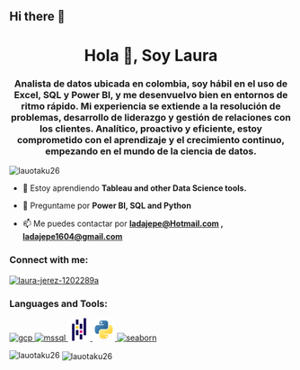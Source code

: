 ## Hi there 👋
<h1 align="center">Hola 👋, Soy Laura</h1>
<h3 align="center">Analista de datos ubicada en colombia, soy hábil en el uso de Excel, SQL y Power BI, y me desenvuelvo bien en entornos de ritmo rápido. Mi experiencia se extiende a la resolución de problemas, desarrollo de liderazgo y gestión de relaciones con los clientes. Analítico, proactivo y eficiente, estoy comprometido con el aprendizaje y el crecimiento continuo, empezando en el mundo de la ciencia de datos.</h3>

<p align="left"> <img src="https://komarev.com/ghpvc/?username=lauotaku26&label=Profile%20views&color=0e75b6&style=flat" alt="lauotaku26" /> </p>

- 🌱 Estoy aprendiendo **Tableau and other Data Science tools.**

- 💬 Preguntame por **Power BI, SQL and Python**

- 📫 Me puedes contactar por **ladajepe@Hotmail.com , ladajepe1604@gmail.com**

<h3 align="left">Connect with me:</h3>
<p align="left">
<a href="https://linkedin.com/in/laura-jerez-1202289a" target="blank"><img align="center" src="https://raw.githubusercontent.com/rahuldkjain/github-profile-readme-generator/master/src/images/icons/Social/linked-in-alt.svg" alt="laura-jerez-1202289a" height="30" width="40" /></a>
</p>

<h3 align="left">Languages and Tools:</h3>
<p align="left"> <a href="https://cloud.google.com" target="_blank" rel="noreferrer"> <img src="https://www.vectorlogo.zone/logos/google_cloud/google_cloud-icon.svg" alt="gcp" width="40" height="40"/> </a> <a href="https://www.microsoft.com/en-us/sql-server" target="_blank" rel="noreferrer"> <img src="https://www.svgrepo.com/show/303229/microsoft-sql-server-logo.svg" alt="mssql" width="40" height="40"/> </a> <a href="https://pandas.pydata.org/" target="_blank" rel="noreferrer"> <img src="https://raw.githubusercontent.com/devicons/devicon/2ae2a900d2f041da66e950e4d48052658d850630/icons/pandas/pandas-original.svg" alt="pandas" width="40" height="40"/> </a> <a href="https://www.python.org" target="_blank" rel="noreferrer"> <img src="https://raw.githubusercontent.com/devicons/devicon/master/icons/python/python-original.svg" alt="python" width="40" height="40"/> </a> <a href="https://seaborn.pydata.org/" target="_blank" rel="noreferrer"> <img src="https://seaborn.pydata.org/_images/logo-mark-lightbg.svg" alt="seaborn" width="40" height="40"/> </a> </p>

<p><img align="left" src="https://github-readme-stats.vercel.app/api/top-langs?username=lauotaku26&show_icons=true&locale=en&layout=compact" alt="lauotaku26" /></p>

<p>&nbsp;<img align="center" src="https://github-readme-stats.vercel.app/api?username=lauotaku26&show_icons=true&locale=en" alt="lauotaku26" /></p>

